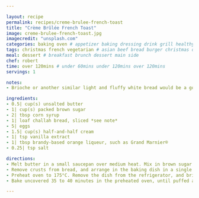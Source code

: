 ```yaml
---

layout: recipe
permalink: recipes/creme-brulee-french-toast 
title: "Crème Brûlée French Toast"
image: creme-brulee-french-toast.jpg 
imagecredit: "unsplash.com" 
categories: baking oven # appetizer baking dressing drink grill healthyish marinade oven pickling quick raw salad sandwich sauce snack soup
tags: christmas french vegetarian # asian beef bread burger christmas duck french fruit indian italian mexican nuts pasta pork poultry rice seafood thanksgiving vegetarian
meal: dessert # breakfast brunch dessert main side
chef: robert 
time: over 120mins # under 60mins under 120mins over 120mins
servings: 1 

notes:
- Brioche or another similar light and fluffy white bread would be a good substitute. 

ingredients:
- 0.5| cup(s) unsalted butter
- 1| cup(s) packed brown sugar
- 2| tbsp corn syrup
- 1| loaf challah bread, sliced *see note*
- 5| eggs
- 1.5| cup(s) half-and-half cream
- 1| tsp vanilla extract
- 1| tbsp brandy-based orange liqueur, such as Grand Marnier®
- 0.25| tsp salt

directions:
- Melt butter in a small saucepan over medium heat. Mix in brown sugar and corn syrup, stirring until sugar is dissolved. Pour into a baking dish.
- Remove crusts from bread, and arrange in the baking dish in a single layer. In a small bowl, whisk together eggs, half and half, vanilla extract, orange brandy, and salt. Pour over the bread. Cover, and chill at least 8 hours, or overnight.
- Preheat oven to 175°C. Remove the dish from the refrigerator, and bring to room temperature.
- Bake uncovered 35 to 40 minutes in the preheated oven, until puffed and lightly browned. Serve with powdered sugar.

--- 
```

